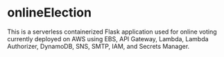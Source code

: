# onlineElection
This is a serverless containerized Flask application used for online voting currently deployed on AWS using EBS, API Gateway, Lambda, Lambda Authorizer, DynamoDB, SNS, SMTP, IAM, and Secrets Manager.
